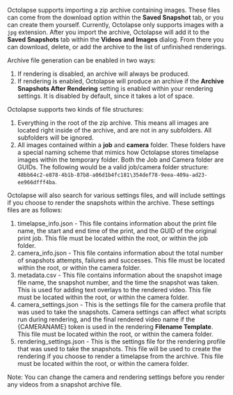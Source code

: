 Octolapse supports importing a zip archive containing images.  These files can come from the download option within the **Saved Snapshot** tab, or you can create them yourself.  Currently, Octolapse only supports images with a ```jpg``` extension.  After you import the archive, Octolapse will add it to the **Saved Snapshots** tab within the **Videos and Images** dialog.  From there you can download, delete, or add the archive to the list of unfinished renderings.

Archive file generation can be enabled in two ways:

1.  If rendering is disabled, an archive will always be produced.
2.  If rendering is enabled, Octolapse will produce an archive if the **Archive Snapshots After Rendering** setting is enabled within your rendering settings.  It is disabled by default, since it takes a lot of space.

Octolapse supports two kinds of file structures:

1.  Everything in the root of the zip archive.  This means all images are located right inside of the archive, and are not in any subfolders.  All subfolders will be ignored.
2.  All images contained within a **job** and **camera** folder.  These folders have a special naming scheme that mimics how Octolapse stores timelapse images within the temporary folder.  Both the Job and Camera folder are GUIDs.  The following would be a valid job/camera folder structure:  ```48bb64c2-e878-4b1b-87b8-a06d1b4fc181\354def78-9eea-409a-ad23-ee966dfff4ba```.

Octolapse will also search for various settings files, and will include settings if you choose to render the snapshots within the archive.  These settings files are as follows:
1.  timelapse_info.json - This file contains information about the print file name, the start and end time of the print, and the GUID of the original print job.  This file must be located within the root, or within the job folder.
2.  camera_info.json - This file contains information about the total number of snapshots attempts, failures and successes.  This file must be located within the root, or within the camera folder.
3.  metadata.csv - This file contains information about the snapshot image file name, the snapshot number, and the time the snapshot was taken.  This is used for adding text overlays to the rendered video.  This file must be located within the root, or within the camera folder.
4.  camera_settings.json - This is the settings file for the camera profile that was used to take the snapshots.  Camera settings can affect what scripts run during rendering, and the final rendered video name if the {CAMERANAME} token is used in the rendering **Filename Template**.  This file must be located within the root, or within the camera folder.
5.  rendering_settings.json - This is the settings file for the rendering profile that was used to take the snapshots.  This file will be used to create the rendering if you choose to render a timelapse from the archive.  This file must be located within the root, or within the camera folder.

Note:  You can change the camera and rendering settings before you render any videos from a snapshot archive file.
